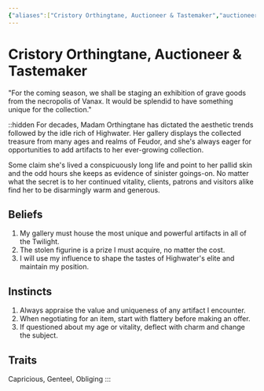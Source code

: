 ```yaml
---
{"aliases":["Cristory Orthingtane, Auctioneer & Tastemaker","auctioneer & tastemaker","Auctioneer & Tastemaker","Cristory Orthingtane","Cristory Orthingtane","Cristory Orthingtane"],"date-created":"2024-09-16T14:45","date-modified":"2024-09-16T15:15","dg-publish":true,"title":"Cristory Orthingtane, Auctioneer & Tastemaker","dg-path":"moonrise/Cristory Orthingtane.md","permalink":"/moonrise/cristory-orthingtane/","dgPassFrontmatter":true}
---
```



# Cristory Orthingtane, Auctioneer & Tastemaker

"For the coming season, we shall be staging an exhibition of grave goods from the necropolis of Vanax. It would be splendid to have something unique for the collection."

::hidden
For decades, Madam Orthingtane has dictated the aesthetic trends followed by the idle rich of Highwater. Her gallery displays the collected treasure from many ages and realms of Feudor, and she's always eager for opportunities to add artifacts to her ever-growing collection.

Some claim she's lived a conspicuously long life and point to her pallid skin and the odd hours she keeps as evidence of sinister goings-on. No matter what the secret is to her continued vitality, clients, patrons and visitors alike find her to be disarmingly warm and generous.

## Beliefs

1. My gallery must house the most unique and powerful artifacts in all of the Twilight.
2. The stolen figurine is a prize I must acquire, no matter the cost.
3. I will use my influence to shape the tastes of Highwater's elite and maintain my position.

## Instincts

1. Always appraise the value and uniqueness of any artifact I encounter.
2. When negotiating for an item, start with flattery before making an offer.
3. If questioned about my age or vitality, deflect with charm and change the subject.

## Traits

Capricious, Genteel, Obliging
:::
